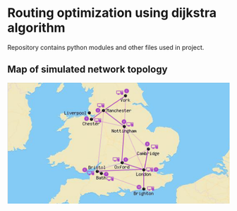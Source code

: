 # Routing optimization using dijkstra algorithm

Repository contains python modules and other files used in project.
## Map of simulated network topology
![image](Images/TopologyMap.png)
